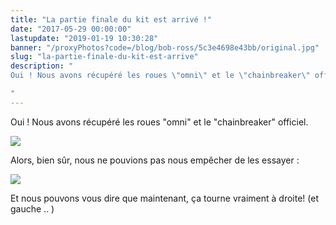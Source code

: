 ```yaml
---
title: "La partie finale du kit est arrivé !"
date: "2017-05-29 00:00:00"
lastupdate: "2019-01-19 10:30:28"
banner: "/proxyPhotos?code=/blog/bob-ross/5c3e4698e43bb/original.jpg"
slug: "la-partie-finale-du-kit-est-arrive"
description: " 
Oui ! Nous avons récupéré les roues \"omni\" et le \"chainbreaker\" officiel.

"
---
```

Oui ! Nous avons récupéré les roues "omni" et le "chainbreaker" officiel.


![](/proxyPhotos?code=/blog/bob-ross/5c3e4698e43bb/50.jpg)

Alors, bien sûr, nous ne pouvions pas nous empêcher de les essayer :

![](/proxyPhotos?code=/blog/bob-ross/5c3e4698e43bb/50.jpg)

Et nous pouvons vous dire que maintenant, ça tourne vraiment à droite! (et gauche .. )
    